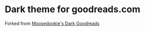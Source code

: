 # Dark theme for goodreads.com

Forked from [Moosedookie's Dark Goodreads](https://github.com/moosedookie/CustomCSS/tree/master/goodreads)
